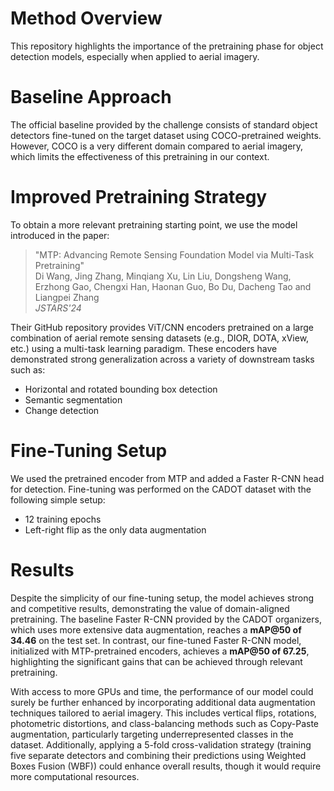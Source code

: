 # Method Overview

This repository highlights the importance of the pretraining phase for object detection models, especially when applied to aerial imagery.

# Baseline Approach

The official baseline provided by the challenge consists of standard object detectors fine-tuned on the target dataset using COCO-pretrained weights. However, COCO is a very different domain compared to aerial imagery, which limits the effectiveness of this pretraining in our context.

# Improved Pretraining Strategy

To obtain a more relevant pretraining starting point, we use the model introduced in the paper:

> "MTP: Advancing Remote Sensing Foundation Model via Multi-Task Pretraining"  
> Di Wang, Jing Zhang, Minqiang Xu, Lin Liu, Dongsheng Wang, Erzhong Gao, Chengxi Han, Haonan Guo, Bo Du, Dacheng Tao and Liangpei Zhang  
> *JSTARS'24*


Their GitHub repository provides ViT/CNN encoders pretrained on a large combination of aerial remote sensing datasets (e.g., DIOR, DOTA, xView, etc.) using a multi-task learning paradigm. These encoders have demonstrated strong generalization across a variety of downstream tasks such as:

- Horizontal and rotated bounding box detection
- Semantic segmentation
- Change detection

# Fine-Tuning Setup

We used the pretrained encoder from MTP and added a Faster R-CNN head for detection. Fine-tuning was performed on the CADOT dataset with the following simple setup:
- 12 training epochs
- Left-right flip as the only data augmentation


# Results 

Despite the simplicity of our fine-tuning setup, the model achieves strong and competitive results, demonstrating the value of domain-aligned pretraining. The baseline Faster R-CNN provided by the CADOT organizers, which uses more extensive data augmentation, reaches a **mAP@50 of 34.46** on the test set. In contrast, our fine-tuned Faster R-CNN model, initialized with MTP-pretrained encoders, achieves a **mAP@50 of 67.25**, highlighting the significant gains that can be achieved through relevant pretraining.

With access to more GPUs and time, the performance of our model could surely be further enhanced by incorporating additional data augmentation techniques tailored to aerial imagery. This includes vertical flips, rotations, photometric distortions, and class-balancing methods such as Copy-Paste augmentation, particularly targeting underrepresented classes in the dataset. Additionally, applying a 5-fold cross-validation strategy (training five separate detectors and combining their predictions using Weighted Boxes Fusion (WBF)) could enhance overall results, though it would require more computational resources.
